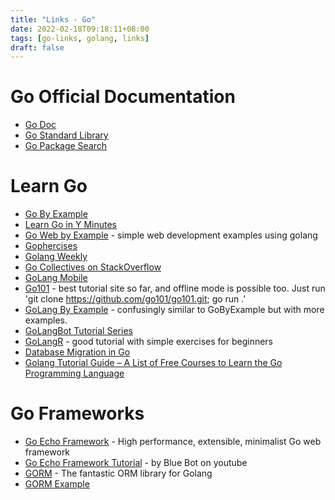 ```yaml
---
title: "Links - Go"
date: 2022-02-18T09:18:11+08:00
tags: [go-links, golang, links]
draft: false
---
```


# Go Official Documentation
* [Go Doc](https://go.dev/doc/)
* [Go Standard Library](https://pkg.go.dev/std)
* [Go Package Search](https://pkg.go.dev/)

# Learn Go
* [Go By Example](https://gobyexample.com/)
* [Learn Go in Y Minutes](https://learnxinyminutes.com/docs/go/)
* [Go Web by Example](https://gowebexamples.com/) - simple web development examples using golang
* [Gophercises](https://gophercises.com/)
* [Golang Weekly](https://golangweekly.com)
* [Go Collectives on StackOverflow](https://stackoverflow.com/collectives/go)
* [GoLang Mobile](https://github.com/golang/go/wiki/Mobile)
* [Go101](https://go101.org/) - best tutorial site so far, and offline mode is possible too. Just run 'git clone https://github.com/go101/go101.git; go run .'
* [GoLang By Example](https://golangbyexample.com/) - confusingly similar to GoByExample but with more examples.
* [GoLangBot Tutorial Series](https://golangbot.com/learn-golang-series/)
* [GoLangR](https://golangr.com/) - good tutorial with simple exercises for beginners
* [Database Migration in Go](https://www.calhoun.io/database-migrations-in-go/)
* [Golang Tutorial Guide – A List of Free Courses to Learn the Go Programming Language](https://www.freecodecamp.org/news/golang-tutorial-list-free-courses-learn-go-programming-language/)

# Go Frameworks
* [Go Echo Framework](https://echo.labstack.com/guide/) - High performance, extensible, minimalist Go web framework
* [Go Echo Framework Tutorial](https://www.youtube.com/watch?v=_pww3NJuWnk&list=PLFmONUGpIk0YwlJMZOo21a9Q1juVrk4YY) - by Blue Bot on youtube
* [GORM](https://gorm.io/index.html) - The fantastic ORM library for Golang
* [GORM Example](https://www.mindbowser.com/golang-go-with-gorm/)
